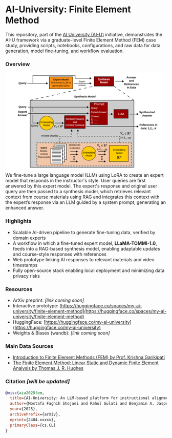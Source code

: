 # AI-University: Finite Element Method
This repository, part of the [AI University (AI-U)](https://my-ai-university.com) initiative, demonstrates the AI-U framework via a graduate-level Finite Element Method (FEM) case study, providing scripts, notebooks, configurations, and raw data for data generation, model fine-tuning, and workflow evaluation.

### Overview
<img src="ai-u-framework.png" width="700">
We fine-tune a large language model (LLM) using LoRA to create an expert model that responds in the instructor's style. User queries are first answered by this expert model. The expert's response and original user query are then passed to a synthesis model, which retrieves relevant context from course materials using RAG and integrates this context with the expert’s response via an LLM guided by a system prompt, generating an enhanced answer.

### Highlights
- Scalable AI-driven pipeline to generate fine-tuning data, verified by domain experts
- A workflow in which a fine-tuned expert model, **LLaMA-TOMMI-1.0**, feeds into a RAG-based synthesis model, enabling adaptable updates and course-style responses with references
- Web prototype linking AI responses to relevant materials and video timestamps
- Fully open-source stack enabling local deployment and minimizing data privacy risks

### Resources
- ArXiv preprint: *[link coming soon]*
- Interactive prototype: [https://huggingface.co/spaces/my-ai-university/finite-element-method](https://huggingface.co/spaces/my-ai-university/finite-element-method)
- HuggingFace: [https://huggingface.co/my-ai-university](https://huggingface.co/my-ai-university)
- Weights & Biases (wandb): *[link coming soon]*

### Main Data Sources
- [Introduction to Finite Element Methods (FEM) by Prof. Krishna Garikipati](https://www.youtube.com/playlist?list=PLJhG_d-Sp_JHKVRhfTgDqbic_4MHpltXZ)
- [The Finite Element Method: Linear Static and Dynamic Finite Element Analysis by Thomas J. R. Hughes](https://www.google.com/books/edition/_/cHH2n_qBK0IC?hl=en)

### Citation *[will be updated]*
```bibtex
@misc{aiu2025fem,
  title={AI-University: An LLM-based platform for instructional alignment to scientific classrooms},
  author={Mostafa Faghih Shojaei and Rahul Gulati and Benjamin A. Jasperson and Shangshang Wang and Simone Cimolato and Dangli Cao and Willie Neiswanger and Krishna Garikipati},
  year={2025},
  archivePrefix={arXiv},
  eprint={2404.xxxxx},
  primaryClass={cs.CL}
}
```



